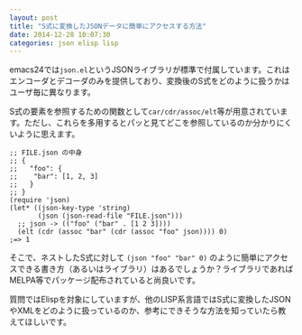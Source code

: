 ```yaml
---
layout: post
title: "S式に変換したJSONデータに簡単にアクセスする方法"
date: 2014-12-28 10:07:30
categories: json elisp lisp
---
```

<p>emacs24では<code>json.el</code>というJSONライブラリが標準で付属しています。これはエンコーダとデコーダのみを提供しており、変換後のS式をどのように扱うかはユーザ毎に異なります。</p>

<p>S式の要素を参照するための関数として<code>car/cdr/assoc/elt</code>等が用意されています。ただし、これらを多用するとパッと見てどこを参照しているのか分かりにくいように思えます。</p>

<pre><code>;; FILE.json の中身
;; {
;;   "foo": {
;;    "bar": [1, 2, 3]
;;   }
;; }
(require 'json)
(let* ((json-key-type 'string)
       (json (json-read-file "FILE.json")))
  ;; json -&gt; (("foo" ("bar" . [1 2 3])))
  (elt (cdr (assoc "bar" (cdr (assoc "foo" json)))) 0)
;=&gt; 1
</code></pre>

<p>そこで、ネストしたS式に対して <code>(json "foo" "bar" 0)</code> のように簡単にアクセスできる書き方（あるいはライブラリ）はあるでしょうか？ライブラリであればMELPA等でパッケージ配布されていると尚良いです。</p>

<p>質問ではElispを対象にしていますが、他のLISP系言語ではS式に変換したJSONやXMLをどのように扱っているのか、参考にできそうな方法を知っていたら教えてほしいです。</p>

